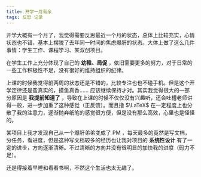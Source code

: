 ```yaml
---
title: 开学一月有余
tags: 反思 记录
---
```


开学大概有一个月了，我觉得需要反思最近一个月的状态，总体上比较充实，心情状态也不错，基本上摆脱了去年同一时间的焦虑爆肝的状态。大体上做了这么几件事情：学生工作、课程学习、某双创项目。

在学生工作上充分体现了自己的 **幼稚、局促** ，依旧需要更多的努力，对于日常的一些工作积极性不足，没有很好的维持组织的纪律。

上课的时候我觉得前两周的状态还是不错的，比较专注也也不碰手机。但是这个开学定律还是蛮真实的，摸鱼真香…… 应该继续保持才对。其实我觉得很大的一部分原因是 **我提前知道了** ，导致在上课的时候不仅仅没有兴趣听，还会吐槽老师讲得一般，进一步加重了这种感觉（正反馈）。而且撸 $\LaTeX$ 在一定程度上也分散了我的注意力，逐渐抛弃纸笔的感觉很方便，但是没有那么高效，心里也是怪怪的。

某项目上我才发现自己从一个爆肝弟弟变成了 PM ，每天最多的竟然是写文档，分任务，看进度，但是这种写文档较多的经历也让我对项目的 **系统性设计** 有了一定的进步，方向逐渐清晰。不过清晰的方向并没有很明显的加快我的进度（码力不足）。

还是得接着早睡和看看书啊，不然这个生活也太无趣了。